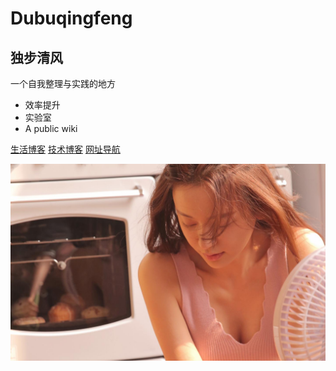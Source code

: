 <!-- _coverpage.md -->

# Dubuqingfeng

## 独步清风

一个自我整理与实践的地方

- 效率提升
- 实验室
- A public wiki

[生活博客](https://xiaoye.me)
[技术博客](https://dbqf.xyz)
[网址导航](https://sitenav.link)

<!-- 背景图片 -->

![](_media/cover/1.jpg)